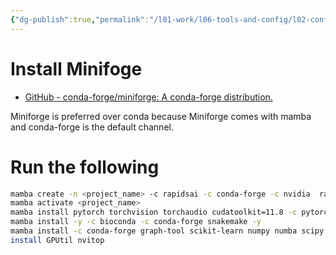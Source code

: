 ```yaml
---
{"dg-publish":true,"permalink":"/l01-work/l06-tools-and-config/l02-config/my-python-stack/","dgPassFrontmatter":true}
---
```



# Install Minifoge 
- [GitHub - conda-forge/miniforge: A conda-forge distribution.](https://github.com/conda-forge/miniforge)

Miniforge is preferred over conda because Miniforge comes with mamba and conda-forge is the default channel.
# Run the following 

```bash
mamba create -n <project_name> -c rapidsai -c conda-forge -c nvidia  rapids=23.10 python=3.9 cuda-version=11.8
mamba activate <project_name>
mamba install pytorch torchvision torchaudio cudatoolkit=11.8 -c pytorch -c nvidia -y
mamba install -y -c bioconda -c conda-forge snakemake -y
mamba install -c conda-forge graph-tool scikit-learn numpy numba scipy pandas polars networkx seaborn matplotlib gensim ipykernel tqdm black faiss-gpu==1.7.3 -y
install GPUtil nvitop
```